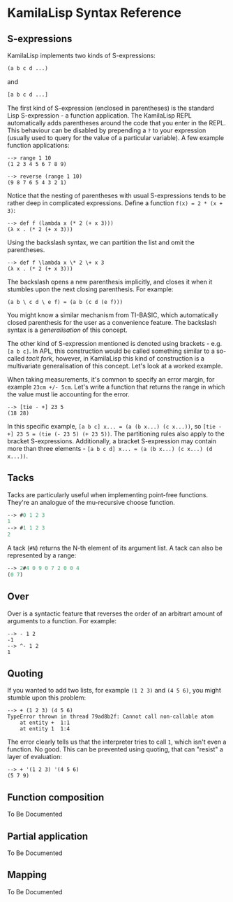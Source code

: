 
# KamilaLisp Syntax Reference

## S-expressions

KamilaLisp implements two kinds of S-expressions:

```lisp
(a b c d ...)
```

and

```lisp
[a b c d ...]
```

The first kind of S-expression (enclosed in parentheses) is the standard Lisp S-expression - a function application.
The KamilaLisp REPL automatically adds parentheses around the code that you enter in the REPL. This behaviour can be disabled by prepending a `?` to your expression (usually used to query for the value of a particular variable).
A few example function applications:

```
--> range 1 10
(1 2 3 4 5 6 7 8 9)

--> reverse (range 1 10)
(9 8 7 6 5 4 3 2 1)
```

Notice that the nesting of parentheses with usual S-expressions tends to be rather deep in complicated expressions. Define a function `f(x) = 2 * (x + 3)`:

```
--> def f (lambda x (* 2 (+ x 3)))
(λ x . (* 2 (+ x 3)))
```

Using the backslash syntax, we can partition the list and omit the parentheses.

```
--> def f \lambda x \* 2 \+ x 3
(λ x . (* 2 (+ x 3)))
```

The backslash opens a new parenthesis implicitly, and closes it when it stumbles upon the next closing parenthesis. For example:

```
(a b \ c d \ e f) = (a b (c d (e f)))
```

You might know a similar mechanism from TI-BASIC, which automatically closed parenthesis for the user as a convenience feature. The backslash syntax is a _generalisation_ of this concept.

The other kind of S-expression mentioned is denoted using brackets - e.g. `[a b c]`. In APL, this construction would be called something similar to a so-called _tacit fork_, however, in KamilaLisp this kind of construction is a multivariate generalisation of this concept. Let's look at a worked example.

When taking measurements, it's common to specify an error margin, for example `23cm +/- 5cm`. Let's write a function that returns the range in which the value must lie accounting for the error.

```
--> [tie - +] 23 5
(18 28)
```

In this specific example, `[a b c] x... = (a (b x...) (c x...))`, so `[tie - +] 23 5 = (tie (- 23 5) (+ 23 5))`. The partitioning rules also apply to the bracket S-expressions. Additionally, a bracket S-expression may contain more than three elements - `[a b c d] x... = (a (b x...) (c x...) (d x...))`.

## Tacks

Tacks are particularly useful when implementing point-free functions. They're an analogue of the mu-recursive choose function.

```lisp
--> #0 1 2 3
1
--> #1 1 2 3
2
```

A tack (`#N`) returns the N-th element of its argument list. A tack can also be represented by a range:

```lisp
--> 2#4 0 9 0 7 2 0 0 4
(0 7)
```

## Over

Over is a syntactic feature that reverses the order of an arbitrart amount of arguments to a function. For example:

```
--> - 1 2
-1
--> ^- 1 2
1
```

## Quoting

If you wanted to add two lists, for example `(1 2 3)` and `(4 5 6)`, you might stumble upon this problem:

```
--> + (1 2 3) (4 5 6)
TypeError thrown in thread 79ad8b2f: Cannot call non-callable atom
    at entity +  1:1
    at entity 1  1:4
```

The error clearly tells us that the interpreter tries to call `1`, which isn't even a function. No good. This can be prevented using quoting, that can "resist" a layer of evaluation:

```
--> + '(1 2 3) '(4 5 6)
(5 7 9)
```

## Function composition

To Be Documented

## Partial application

To Be Documented

## Mapping

To Be Documented
